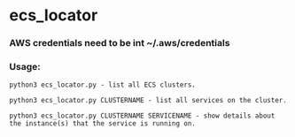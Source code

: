 # ecs_locator

### AWS credentials need to be int ~/.aws/credentials

### Usage:

`python3 ecs_locator.py - list all ECS clusters.`

`python3 ecs_locator.py CLUSTERNAME - list all services on the cluster.`

`python3 ecs_locator.py CLUSTERNAME SERVICENAME - show details about the instance(s) that the service is running on.`
